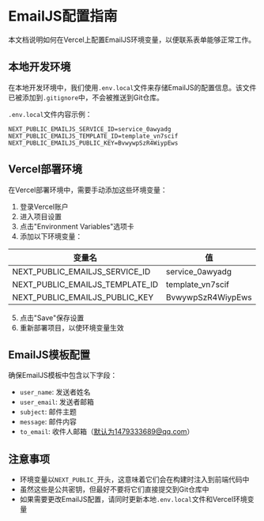 # EmailJS配置指南

本文档说明如何在Vercel上配置EmailJS环境变量，以便联系表单能够正常工作。

## 本地开发环境

在本地开发环境中，我们使用`.env.local`文件来存储EmailJS的配置信息。该文件已被添加到`.gitignore`中，不会被推送到Git仓库。

`.env.local`文件内容示例：

```
NEXT_PUBLIC_EMAILJS_SERVICE_ID=service_0awyadg
NEXT_PUBLIC_EMAILJS_TEMPLATE_ID=template_vn7scif
NEXT_PUBLIC_EMAILJS_PUBLIC_KEY=BvwywpSzR4WiypEws
```

## Vercel部署环境

在Vercel部署环境中，需要手动添加这些环境变量：

1. 登录Vercel账户
2. 进入项目设置
3. 点击"Environment Variables"选项卡
4. 添加以下环境变量：

| 变量名 | 值 |
|-------|-----|
| NEXT_PUBLIC_EMAILJS_SERVICE_ID | service_0awyadg |
| NEXT_PUBLIC_EMAILJS_TEMPLATE_ID | template_vn7scif |
| NEXT_PUBLIC_EMAILJS_PUBLIC_KEY | BvwywpSzR4WiypEws |

5. 点击"Save"保存设置
6. 重新部署项目，以使环境变量生效

## EmailJS模板配置

确保EmailJS模板中包含以下字段：

- `user_name`: 发送者姓名
- `user_email`: 发送者邮箱
- `subject`: 邮件主题
- `message`: 邮件内容
- `to_email`: 收件人邮箱（默认为1479333689@qq.com）

## 注意事项

- 环境变量以`NEXT_PUBLIC_`开头，这意味着它们会在构建时注入到前端代码中
- 虽然这些是公共密钥，但最好不要将它们直接提交到Git仓库中
- 如果需要更改EmailJS配置，请同时更新本地`.env.local`文件和Vercel环境变量 